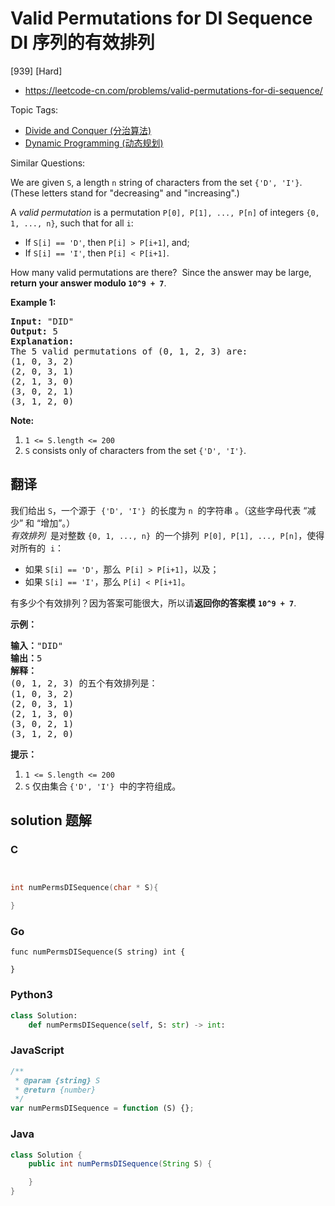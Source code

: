 # Valid Permutations for DI Sequence DI 序列的有效排列

[939] [Hard]

- https://leetcode-cn.com/problems/valid-permutations-for-di-sequence/

Topic Tags:

- [Divide and Conquer (分治算法)](https://leetcode-cn.com/tag/divide-and-conquer/)
- [Dynamic Programming (动态规划)](https://leetcode-cn.com/tag/dynamic-programming/)

Similar Questions:

We are given `S`, a length `n` string of characters from the set `{'D', 'I'}`. (These letters stand for "decreasing" and "increasing".)

A *valid permutation* is a permutation `P[0], P[1], ..., P[n]` of integers `{0, 1, ..., n}`, such that for all `i`:

- If `S[i] == 'D'`, then `P[i] > P[i+1]`, and;
- If `S[i] == 'I'`, then `P[i] < P[i+1]`.

How many valid permutations are there?  Since the answer may be large, **return your answer modulo `10^9 + 7`**.

**Example 1:**

<pre><strong>Input: </strong><span id="example-input-1-1">"DID"</span>
<strong>Output: </strong><span id="example-output-1">5</span>
<strong>Explanation: </strong>
The 5 valid permutations of (0, 1, 2, 3) are:
(1, 0, 3, 2)
(2, 0, 3, 1)
(2, 1, 3, 0)
(3, 0, 2, 1)
(3, 1, 2, 0)
</pre>

**Note:**

1.  `1 <= S.length <= 200`
2.  `S` consists only of characters from the set `{'D', 'I'}`.

## 翻译

我们给出 `S`，一个源于  `{'D', 'I'}`  的长度为 `n`  的字符串 。（这些字母代表 “减少” 和 “增加”。）  
*有效排列*  是对整数 `{0, 1, ..., n}`  的一个排列  `P[0], P[1], ..., P[n]`，使得对所有的  `i`：

- 如果 `S[i] == 'D'`，那么  `P[i] > P[i+1]`，以及；
- 如果 `S[i] == 'I'`，那么 `P[i] < P[i+1]`。

有多少个有效排列？因为答案可能很大，所以请**返回你的答案模** **`10^9 + 7`**.

**示例：**

<pre><strong>输入：</strong>"DID"
<strong>输出：</strong>5
<strong>解释：</strong>
(0, 1, 2, 3) 的五个有效排列是：
(1, 0, 3, 2)
(2, 0, 3, 1)
(2, 1, 3, 0)
(3, 0, 2, 1)
(3, 1, 2, 0)
</pre>

**提示：**

1.  `1 <= S.length <= 200`
2.  `S` 仅由集合 `{'D', 'I'}`  中的字符组成。

## solution 题解

### C

```c


int numPermsDISequence(char * S){

}


```

### Go

```golang
func numPermsDISequence(S string) int {

}
```

### Python3

```python
class Solution:
    def numPermsDISequence(self, S: str) -> int:

```

### JavaScript

```javascript
/**
 * @param {string} S
 * @return {number}
 */
var numPermsDISequence = function (S) {};
```

### Java

```java
class Solution {
    public int numPermsDISequence(String S) {

    }
}
```
